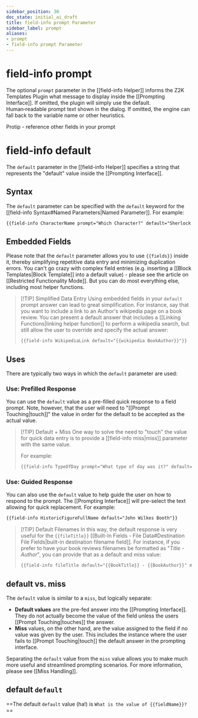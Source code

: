 ```yaml
---
sidebar_position: 30
doc_state: initial_ai_draft
title: field-info prompt Parameter
sidebar_label: prompt
aliases:
- prompt
- field-info prompt Parameter
---
```


# field-info prompt
The optional `prompt` parameter in the [[field-info Helper]] informs the Z2K Templates Plugin what message to display inside the [[Prompting Interface]]. If omitted, the plugin will simply use the default. 
Human‑readable prompt text shown in the dialog. If omitted, the engine can fall back to the variable name or other heuristics.


Protip - reference other fields in your prompt


# field-info default
The `default` parameter in the [[field-info Helper]] specifies a string that represents the "default" value inside the [[Prompting Interface]].

## Syntax
The `default` parameter can be specified with the `default` keyword for the [[field-info Syntax#Named Parameters|Named Parameter]]. For example:

```md
{{field-info CharacterName prompt="Which Character?" default="Sherlock Holmes"}}
```

## Embedded Fields
Please note that the `default` parameter allows you to use `{{fields}}` inside it, thereby simplifying repetitive data entry and minimizing duplication errors. You can't go crazy with complex field entries (e.g. inserting a [[Block Templates|Block Template]] into a default value) - please see the article on [[Restricted Functionality Mode]]. But you can do most everything else, including most helper functions. 


> [!TIP] Simplified Data Entry
> Using embedded fields in your `default` prompt answer can lead to great simplification. For instance, say that you want to include a link to an Author's wikipedia page on a book review. You can present a default answer that includes a [[Linking Functions|linking helper function]] to perform a wikipedia search, but still allow the user to override and specify the actual answer:
> 
> ```md
> {{field-info WikipediaLink default="{{wikipedia BookAuthor}}"}}
> ```


## Uses
There are typically two ways in which the `default` parameter are used:
### Use: Prefilled Response
You can use the `default` value as a pre-filled quick response to a field prompt. Note, however, that the user will need to "[[Prompt Touching|touch]]" the value in order for the default to be accepted as the actual value. 

> [!TIP] Default + Miss
> One way to solve the need to "touch" the value for quick data entry is to provide a [[field-info miss|miss]] parameter with the same value. 
> 
> For example:
> ```md
> {{field-info TypeOfDay prompt="What type of day was it?" default="Normal" miss="Normal"}}
> ```

### Use: Guided Response
You can also use the `default` value to help guide the user on how to respond to the prompt. The [[Prompting Interface]] will pre-select the text allowing for quick replacement. For example:

```md
{{field-info HistoricFigureFullName default="John Wilkes Booth"}}
```

> [!TIP] Default Filenames
> In this way, the default response is very useful for the `{{fileTitle}}` [[Built-In Fields - File Data#Destination File Fields|built-in destination filename field]]. For instance, if you prefer to have your book reviews filenames be formatted as "*Title - Author*", you can provide that as a default and miss value:
> ```md
> {{field-info fileTitle default="{{BookTitle}} - {{BookAuthor}}" miss="{{BookTitle}} - {{BookAuthor}}"}}
> ```


## default vs. miss
The `default` value is similar to a `miss`, but logically separate:
- **Default values** are the pre-fed answer into the [[Prompting Interface]]. They do not actually become the value of the field unless the users [[Prompt Touching|touches]] the answer. 
- **Miss** values, on the other hand, are the value assigned to the field if no value was given by the user. This includes the instance where the user fails to [[Prompt Touching|touch]] the default answer in the prompting interface.

Separating the `default` value from the `miss` value allows you to make much more useful and streamlined prompting scenarios. For more information, please see [[Miss Handling]].

## default `default`
==The default `default` value (ha!) is `What is the value of {{fieldName}}?`== 